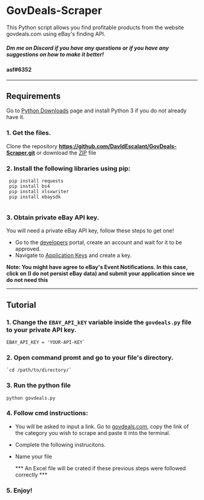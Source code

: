 # GovDeals-Scraper
This Python script allows you find profitable products from the website govdeals.com using eBay's finding API. 
##### Dm me on Discord if you have any questions or if you have any suggestions on how to make it better!
#### asf#6352
---

## Requirements
Go to  [Python Downloads](https://www.python.org/downloads/) page and install Python 3 if you do not already have it. 



### 1. Get the files.

Clone the repository **https://github.com/DavIdEscalant/GovDeals-Scraper.git** or download the [ZIP](https://github.com/DavIdEscalant/GovDeals-Scraper/archive/refs/heads/main.zip) file



### 2. Install the following libraries using pip: 
```
 pip install requests
 pip install bs4
 pip install xlsxwriter
 pip install ebaysdk
 
```

### 3. Obtain private eBay API key.
You will need a private eBay API key, follow these steps to get one!

- Go to the [developers](https://developer.ebay.com/signin) portal, create an account and wait for it to be approved.
- Navigate to [Application Keys](https://developer.ebay.com/my/keys) and create a key.

**Note: You might have agree to eBay's Event Notifications. In this case, click on (I do not persist eBay data) and submit your application since we do not need this**


---

## Tutorial

### 1. Change the `EBAY_API_kEY` variable inside the `govdeals.py` file to your private API key.
    
    EBAY_API_KEY = 'YOUR-API-KEY`
  
### 2. Open command promt and go to your file's directory.

    `cd /path/to/directory/`

### 3. Run the python file

    python govdeals.py
   
### 4. Follow cmd instructions:
- You will be asked to input a link. Go to [govdeals.com](https://www.govdeals.com/), copy the link of the category you wish to scrape and paste it into the terminal.
- Complete the following instrucitons.
- Name your file

    *** An Excel file will be crated if these previous steps were followed correctly ***

### 5. Enjoy!
